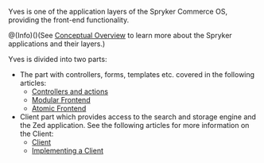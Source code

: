 Yves is one of the application layers of the Spryker Commerce OS, providing the front-end functionality. 

@(Info)()(See [Conceptual Overview](https://documentation.spryker.com/docs/en/en/concept-overview) to learn more about the Spryker applications and their layers.)

Yves is divided into two parts:

* The part with controllers, forms, templates etc. covered in the following articles:
    * [Controllers and actions](https://documentation.spryker.com/docs/en/en/yves-controllers-actions )
    * [Modular Frontend](https://documentation.spryker.com/docs/en/en/modular-frontend)
    * [Atomic Frontend](https://documentation.spryker.com/docs/en/en/atomic-frontend)
 * Client part which provides access to the search and storage engine and the Zed application. See the following articles for more information on the Client:
     * [Client](https://documentation.spryker.com/docs/en/en/client )
     * [Implementing a Client](https://documentation.spryker.com/docs/en/en/implementing-a-client )